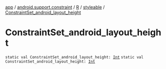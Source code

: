 [app](../../../index.md) / [android.support.constraint](../../index.md) / [R](../index.md) / [styleable](index.md) / [ConstraintSet_android_layout_height](./-constraint-set_android_layout_height.md)

# ConstraintSet_android_layout_height

`static val ConstraintSet_android_layout_height: `[`Int`](https://kotlinlang.org/api/latest/jvm/stdlib/kotlin/-int/index.html)
`static val ConstraintSet_android_layout_height: `[`Int`](https://kotlinlang.org/api/latest/jvm/stdlib/kotlin/-int/index.html)